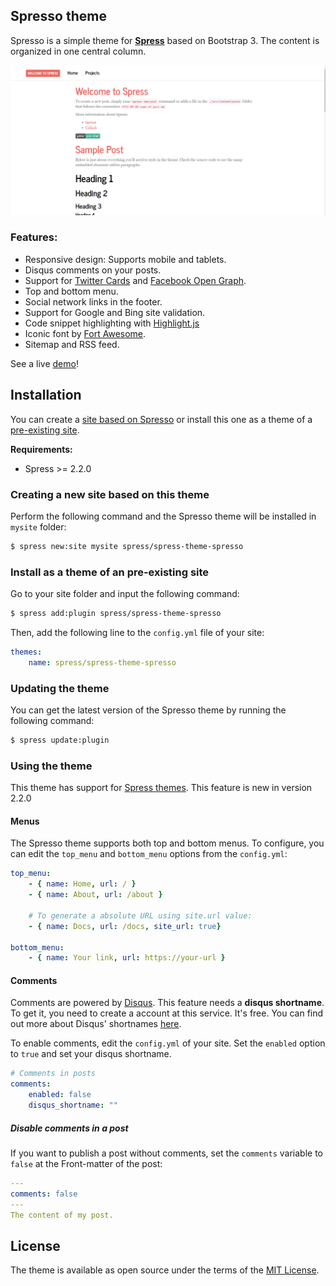 ## Spresso theme

Spresso is a simple theme for **[Spress](http://spress.yosymfony.com)**
based on Bootstrap 3. The content is organized in one central column.

![Spresso theme preview](/screenshot.png)

### Features:

* Responsive design: Supports mobile and tablets.
* Disqus comments on your posts.
* Support for [Twitter Cards](https://dev.twitter.com/docs/cards) and [Facebook Open Graph](https://developers.facebook.com/docs/opengraph/).
* Top and bottom menu.
* Social network links in the footer.
* Support for Google and Bing site validation.
* Code snippet highlighting with [Highlight.js](http://highlightjs.org/)
* Iconic font by [Fort Awesome](http://fortawesome.github.io/Font-Awesome).
* Sitemap and RSS feed.

See a live [demo](http://yosymfony.github.io/Spress-example/)!

## Installation
You can create a [site based on Spresso](#creating-a-new-site-based-on-this-theme-creating-site)
or install this one as a theme of a [pre-existing site](#install-as-a-theme-of-pre-existing-site-pre-existing).

**Requirements:**
* Spress >= 2.2.0

### Creating a new site based on this theme

Perform the following command and the Spresso theme will be installed in `mysite` folder:

```bash
$ spress new:site mysite spress/spress-theme-spresso
```

### Install as a theme of an pre-existing site

Go to your site folder and input the following command:

```bash
$ spress add:plugin spress/spress-theme-spresso
```
Then, add the following line to the `config.yml` file of your site:

```yaml
themes:
    name: spress/spress-theme-spresso
```

### Updating the theme

You can get the latest version of the Spresso theme by running the following command:

```bash
$ spress update:plugin
```

### Using the theme

This theme has support for [Spress themes](http://spress.yosymfony.com/docs/themes/).
This feature is new in version 2.2.0

#### Menus

The Spresso theme supports both top and bottom menus. To configure, you can edit the
`top_menu` and `bottom_menu` options from the `config.yml`:

```yaml
top_menu:
    - { name: Home, url: / }
    - { name: About, url: /about }

    # To generate a absolute URL using site.url value:
    - { name: Docs, url: /docs, site_url: true}

bottom_menu:
    - { name: Your link, url: https://your-url }
```

#### Comments

Comments are powered by [Disqus](disqus.com). This feature needs a
**disqus shortname**. To get it, you need to create a account at this service.
It's free. You can find out more about Disqus' shortnames
[here](https://help.disqus.com/customer/portal/articles/466208).


To enable comments, edit the `config.yml` of your site. 
Set the `enabled` option to `true`  and set your disqus shortname.


```yaml
# Comments in posts
comments:
    enabled: false
    disqus_shortname: ""
```

##### Disable comments in a post

If you want to publish a post without comments, set the `comments` variable to
`false` at the Front-matter of the post:

```yaml
---
comments: false
---
The content of my post.
```

## License

The theme is available as open source under the terms of the [MIT License](http://opensource.org/licenses/MIT).
